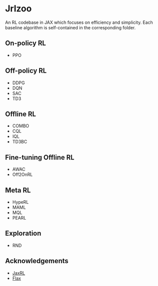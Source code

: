 # Jrlzoo

An RL codebase in JAX which focuses on efficiency and simplicity. Each baseline algorithm is self-contained in the corresponding folder.

## On-policy RL
- PPO

## Off-policy RL
- DDPG
- DQN
- SAC
- TD3

## Offline RL
- COMBO
- CQL
- IQL
- TD3BC

## Fine-tuning Offline RL
- AWAC
- Off2OnRL

## Meta RL
- HypeRL
- MAML
- MQL
- PEARL

## Exploration
- RND

## Acknowledgements

- [JaxRL](https://github.com/ikostrikov/jaxrl)
- [Flax](https://github.com/google/flax)
